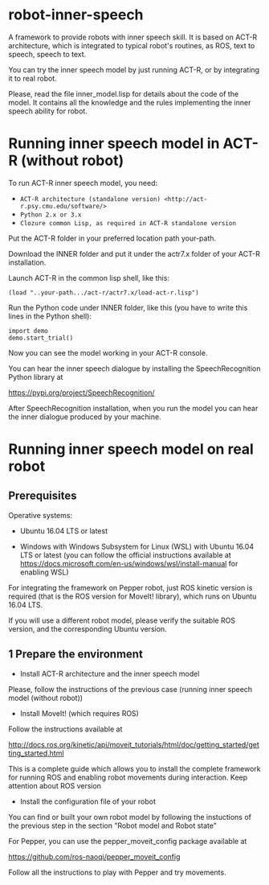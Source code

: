 # robot-inner-speech
A framework to provide robots with inner speech skill. 
It is based on ACT-R architecture, which is integrated to typical robot's routines, as ROS, text to speech, speech to text. 

You can try the inner speech model by just running ACT-R, or by integrating it to real robot.

Please, read the file inner_model.lisp for details about the code of the model.
It contains all the knowledge and the rules implementing the inner speech ability for robot.

Running inner speech model in ACT-R (without robot)
=====================================================

To run ACT-R inner speech model, you need:
   - `ACT-R architecture (standalone version) <http://act-r.psy.cmu.edu/software/>`
   - `Python 2.x or 3.x`
   - `Clozure common Lisp, as required in ACT-R standalone version`

Put the ACT-R folder in your preferred location path your-path.

Download the INNER folder and put it under the actr7.x folder of your ACT-R installation.

Launch ACT-R in the common lisp shell, like this:

    (load "..your-path.../act-r/actr7.x/load-act-r.lisp")
 
Run the Python code under INNER folder, like this (you have to write this lines in the Python shell):

    import demo
    demo.start_trial()
 

Now you can see the model working in your ACT-R console.

You can hear the inner speech dialogue by installing the SpeechRecognition Python library at

 <https://pypi.org/project/SpeechRecognition/>

After SpeechRecognition installation, when you run the model you can hear the inner dialogue produced by your machine.

Running inner speech model on real robot
==========================================

Prerequisites
-------------

Operative systems:

- Ubuntu 16.04 LTS or latest

- Windows with Windows Subsystem for Linux (WSL) with Ubuntu 16.04 LTS or latest 
(you can follow the official instructions available at <https://docs.microsoft.com/en-us/windows/wsl/install-manual> for enabling WSL)

For integrating the framework on Pepper robot, just ROS kinetic version is required (that is the ROS version for MoveIt! library), which runs on Ubuntu 16.04 LTS.

If you will use a different robot model, please verify the suitable ROS version, and the corresponding Ubuntu version.

1 Prepare the environment
-------------------------

- Install ACT-R architecture and the inner speech model

Please, follow the instructions of the previous case (running inner speech model (without robot))


- Install MoveIt! (which requires ROS)

Follow the instructions available at 

http://docs.ros.org/kinetic/api/moveit_tutorials/html/doc/getting_started/getting_started.html

This is a complete guide which allows you to install the complete framework for running ROS and enabling robot movements during interaction.
Keep attention about ROS version

-  Install the configuration file of your robot

You can find or built your own robot model by following the instuctions of the previous step in the section "Robot model and Robot state"

For Pepper, you can use the pepper_moveit_config package available at

<https://github.com/ros-naoqi/pepper_moveit_config>

Follow all the instructions to play with Pepper and try movements.








